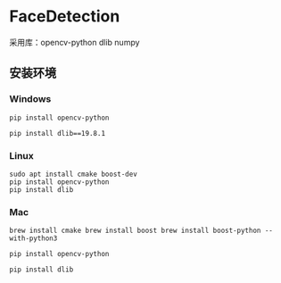 # FaceDetection
采用库：opencv-python dlib numpy 

## 安装环境

### Windows

```shell
pip install opencv-python

pip install dlib==19.8.1
```



### Linux

```
sudo apt install cmake boost-dev
pip install opencv-python
pip install dlib
```



### Mac

```
brew install cmake brew install boost brew install boost-python --with-python3

pip install opencv-python

pip install dlib
```


